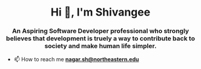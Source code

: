 <h1 align="center">Hi 👋, I'm Shivangee</h1>
<h3 align="center">An Aspiring Software Developer professional who strongly believes that development is truely a way to contribute back to society and make human life simpler.</h3>





- 📫 How to reach me **nagar.sh@northeastern.edu**

